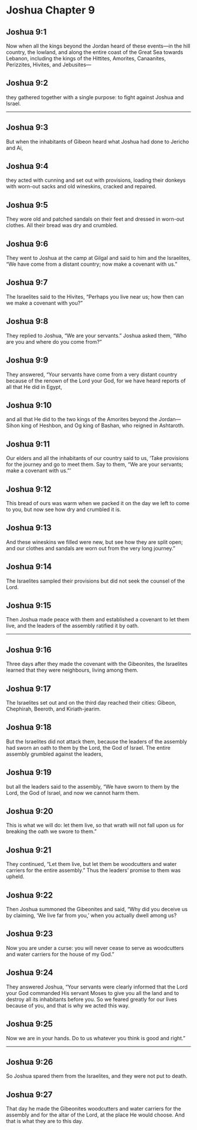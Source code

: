# Joshua Chapter 9

## Joshua 9:1

Now when all the kings beyond the Jordan heard of these events—in the hill country, the lowland, and along the entire coast of the Great Sea towards Lebanon, including the kings of the Hittites, Amorites, Canaanites, Perizzites, Hivites, and Jebusites—

## Joshua 9:2

they gathered together with a single purpose: to fight against Joshua and Israel.

---

## Joshua 9:3

But when the inhabitants of Gibeon heard what Joshua had done to Jericho and Ai,

## Joshua 9:4

they acted with cunning and set out with provisions, loading their donkeys with worn-out sacks and old wineskins, cracked and repaired.

## Joshua 9:5

They wore old and patched sandals on their feet and dressed in worn-out clothes. All their bread was dry and crumbled.

## Joshua 9:6

They went to Joshua at the camp at Gilgal and said to him and the Israelites, “We have come from a distant country; now make a covenant with us.”

## Joshua 9:7

The Israelites said to the Hivites, “Perhaps you live near us; how then can we make a covenant with you?”

## Joshua 9:8

They replied to Joshua, “We are your servants.” Joshua asked them, “Who are you and where do you come from?”

## Joshua 9:9

They answered, “Your servants have come from a very distant country because of the renown of the Lord your God, for we have heard reports of all that He did in Egypt,

## Joshua 9:10

and all that He did to the two kings of the Amorites beyond the Jordan—Sihon king of Heshbon, and Og king of Bashan, who reigned in Ashtaroth.

## Joshua 9:11

Our elders and all the inhabitants of our country said to us, ‘Take provisions for the journey and go to meet them. Say to them, “We are your servants; make a covenant with us.”’

## Joshua 9:12

This bread of ours was warm when we packed it on the day we left to come to you, but now see how dry and crumbled it is.

## Joshua 9:13

And these wineskins we filled were new, but see how they are split open; and our clothes and sandals are worn out from the very long journey.”

## Joshua 9:14

The Israelites sampled their provisions but did not seek the counsel of the Lord.

## Joshua 9:15

Then Joshua made peace with them and established a covenant to let them live, and the leaders of the assembly ratified it by oath.

---

## Joshua 9:16

Three days after they made the covenant with the Gibeonites, the Israelites learned that they were neighbours, living among them.

## Joshua 9:17

The Israelites set out and on the third day reached their cities: Gibeon, Chephirah, Beeroth, and Kiriath-jearim.

## Joshua 9:18

But the Israelites did not attack them, because the leaders of the assembly had sworn an oath to them by the Lord, the God of Israel. The entire assembly grumbled against the leaders,

## Joshua 9:19

but all the leaders said to the assembly, “We have sworn to them by the Lord, the God of Israel, and now we cannot harm them.

## Joshua 9:20

This is what we will do: let them live, so that wrath will not fall upon us for breaking the oath we swore to them.”

## Joshua 9:21

They continued, “Let them live, but let them be woodcutters and water carriers for the entire assembly.” Thus the leaders’ promise to them was upheld.

## Joshua 9:22

Then Joshua summoned the Gibeonites and said, “Why did you deceive us by claiming, ‘We live far from you,’ when you actually dwell among us?

## Joshua 9:23

Now you are under a curse: you will never cease to serve as woodcutters and water carriers for the house of my God.”

## Joshua 9:24

They answered Joshua, “Your servants were clearly informed that the Lord your God commanded His servant Moses to give you all the land and to destroy all its inhabitants before you. So we feared greatly for our lives because of you, and that is why we acted this way.

## Joshua 9:25

Now we are in your hands. Do to us whatever you think is good and right.”

---

## Joshua 9:26

So Joshua spared them from the Israelites, and they were not put to death.

## Joshua 9:27

That day he made the Gibeonites woodcutters and water carriers for the assembly and for the altar of the Lord, at the place He would choose. And that is what they are to this day.
